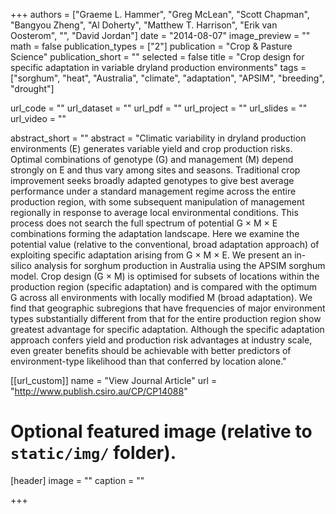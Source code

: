 +++
authors = ["Graeme L. Hammer", "Greg McLean", "Scott Chapman", "Bangyou Zheng", "Al Doherty", "Matthew T. Harrison", "Erik van Oosterom", "", "David Jordan"]
date = "2014-08-07"
image_preview = ""
math = false
publication_types = ["2"]
publication = "Crop & Pasture Science"
publication_short = ""
selected = false
title = "Crop design for specific adaptation in variable dryland production environments"
tags = ["sorghum", "heat", "Australia", "climate", "adaptation", "APSIM", "breeding", "drought"]

url_code = ""
url_dataset = ""
url_pdf = ""
url_project = ""
url_slides = ""
url_video = ""

abstract_short = ""
abstract = "Climatic variability in dryland production environments (E) generates variable yield and crop production risks. Optimal combinations of genotype (G) and management (M) depend strongly on E and thus vary among sites and seasons. Traditional crop improvement seeks broadly adapted genotypes to give best average performance under a standard management regime across the entire production region, with some subsequent manipulation of management regionally in response to average local environmental conditions. This process does not search the full spectrum of potential G × M × E combinations forming the adaptation landscape. Here we examine the potential value (relative to the conventional, broad adaptation approach) of exploiting specific adaptation arising from G × M × E. We present an in-silico analysis for sorghum production in Australia using the APSIM sorghum model. Crop design (G × M) is optimised for subsets of locations within the production region (specific adaptation) and is compared with the optimum G across all environments with locally modified M (broad adaptation). We find that geographic subregions that have frequencies of major environment types substantially different from that for the entire production region show greatest advantage for specific adaptation. Although the specific adaptation approach confers yield and production risk advantages at industry scale, even greater benefits should be achievable with better predictors of environment-type likelihood than that conferred by location alone."



[[url_custom]]
name = "View Journal Article"
url = "http://www.publish.csiro.au/CP/CP14088"

# Optional featured image (relative to `static/img/` folder).
[header]
image = ""
caption = ""

+++
